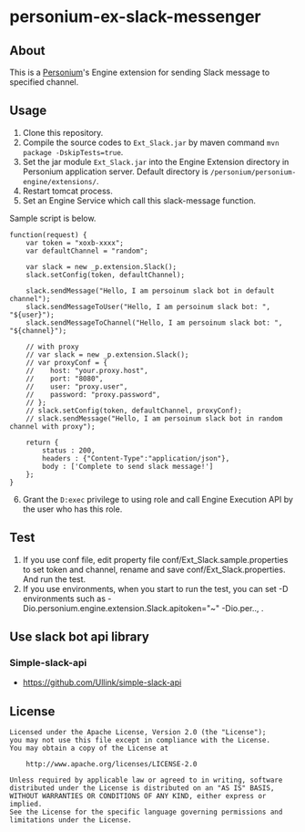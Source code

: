 # personium-ex-slack-messenger

## About

This is a [Personium](http://personium.io)'s Engine extension for sending Slack message to specified channel.

## Usage

1. Clone this repository.
2. Compile the source codes to `Ext_Slack.jar` by maven command `mvn package -DskipTests=true`.
3. Set the jar module `Ext_Slack.jar` into the Engine Extension directory in Personium application server. Default directory is `/personium/personium-engine/extensions/`.
4. Restart tomcat process.
5. Set an Engine Service which call this slack-message function.

Sample script is below.
```
function(request) {
    var token = "xoxb-xxxx";
    var defaultChannel = "random";

    var slack = new _p.extension.Slack();
    slack.setConfig(token, defaultChannel);

    slack.sendMessage("Hello, I am persoinum slack bot in default channel");
    slack.sendMessageToUser("Hello, I am persoinum slack bot: ", "${user}");
    slack.sendMessageToChannel("Hello, I am persoinum slack bot: ", "${channel}");

    // with proxy 
    // var slack = new _p.extension.Slack();
    // var proxyConf = {
    //    host: "your.proxy.host", 
    //    port: "8080",
    //    user: "proxy.user",
    //    password: "proxy.password",
    // };
    // slack.setConfig(token, defaultChannel, proxyConf);
    // slack.sendMessage("Hello, I am persoinum slack bot in random channel with proxy");

    return {
        status : 200,
        headers : {"Content-Type":"application/json"},
        body : ['Complete to send slack message!']
    };
}
```

6. Grant the `D:exec` privilege to using role and call Engine Execution API by the user who has this role.

## Test
1. If you use conf file, edit property file conf/Ext_Slack.sample.properties to set token and channel, rename and save conf/Ext_Slack.properties. And run the test.
2. If you use environments, when you start to run the test, you can set -D environments such as -Dio.personium.engine.extension.Slack.apitoken="~" -Dio.per.., .

## Use slack bot api library
### Simple-slack-api
* https://github.com/Ullink/simple-slack-api


## License

```
Licensed under the Apache License, Version 2.0 (the "License");
you may not use this file except in compliance with the License.
You may obtain a copy of the License at

    http://www.apache.org/licenses/LICENSE-2.0

Unless required by applicable law or agreed to in writing, software
distributed under the License is distributed on an "AS IS" BASIS,
WITHOUT WARRANTIES OR CONDITIONS OF ANY KIND, either express or implied.
See the License for the specific language governing permissions and
limitations under the License.
